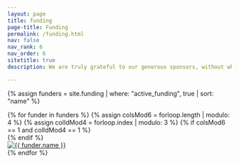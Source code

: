 ```yaml
---
layout: page
title: funding
page-title: Funding
permalink: /funding.html
nav: false
nav_rank: 6
nav_order: 6
sitetitle: true
description: We are truly grateful to our generous sponsors, without whom none of our exciting research would be possible.

---
```


{% assign funders = site.funding | where: "active_funding", true | sort: "name" %}
<div class="d-flex flex-wrap align-content-stretch justify-content-center m-n2 pt-4 no-gutters">
    {% for funder in funders %}
        {% assign colsMod6 = forloop.length | modulo: 4 %}
        {% assign colIdMod4 = forloop.index | modulo: 3 %}
        {% if colsMod6 == 1 and colIdMod4 == 1 %}<div class="col-md-3 w-100"></div>{% endif %}
        <div class="col-4 col-sm-1 col-md-3 mb-2">
            <a href="{{ funder.website }}" class="no-decoration">
                <div class="card hoverable h-80 w-80 m-1">
                    <img src="{{ '/assets/img/funding/' | append: funder.image | relative_url }}" class="card-img-top" alt="{{ funder.name }}" />
                  <!--  <div class="card-body pb-2 pt-2 pl-1 pr-1">
                        <div class="card-title m-0" style="height: 6rem; text-align:center; font-size: 95%;">{{ funder.name }}</div> 
                    </div> -->
                </div>
            </a>
        </div>
    {% endfor %}
</div>

